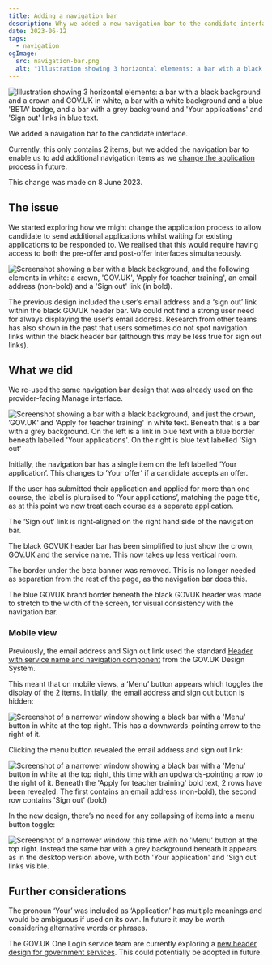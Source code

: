 ```yaml
---
title: Adding a navigation bar
description: Why we added a new navigation bar to the candidate interface
date: 2023-06-12
tags:
  - navigation
ogImage:
  src: navigation-bar.png
  alt: "Illustration showing 3 horizontal elements: a bar with a black background and a crown and GOV.UK in white, a bar with a white background and a blue 'BETA' badge, and a bar with a grey background and 'Your applications' and 'Sign out' links in blue text."
---
```


![Illustration showing 3 horizontal elements: a bar with a black background and a crown and GOV.UK in white, a bar with a white background and a blue 'BETA' badge, and a bar with a grey background and 'Your applications' and 'Sign out' links in blue text.](navigation-bar.png)

We added a navigation bar to the candidate interface.

Currently, this only contains 2 items, but we added the navigation bar to enable us to add additional navigation items as we [change the application process](/apply-for-teacher-training/changing-application-process/) in future.

This change was made on 8 June 2023.

## The issue

We started exploring how we might change the application process to allow candidate to send additional applications whilst waiting for existing applications to be responded to. We realised that this would require having access to both the pre-offer and post-offer interfaces simultaneously.

![Screenshot showing a bar with a black background, and the following elements in white: a crown, 'GOV.UK', 'Apply for teacher training', an email address (non-bold) and a 'Sign out' link (in bold).](previous-header.png)

The previous design included the user’s email address and a ‘sign out’ link within the black GOVUK header bar. We could not find a strong user need for always displaying the user’s email address. Research from other teams has also shown in the past that users sometimes do not spot navigation links within the black header bar (although this may be less true for sign out links).

## What we did

We re-used the same navigation bar design that was already used on the provider-facing Manage interface.

![Screenshot showing a bar with a black background, and just the crown, ’GOV.UK' and 'Apply for teacher training' in white text. Beneath that is a bar with a grey background. On the left is a link in blue text with a blue border beneath labelled 'Your applications'. On the right is blue text labelled 'Sign out'](new-header.png)

Initially, the navigation bar has a single item on the left labelled ’Your application’. This changes to ’Your offer’ if a candidate accepts an offer.

If the user has submitted their application and applied for more than one course, the label is pluralised to ‘Your applications’, matching the page title, as at this point we now treat each course as a separate application.

The ‘Sign out’ link is right-aligned on the right hand side of the navigation bar.

The black GOVUK header bar has been simplified to just show the crown, GOV.UK and the service name. This now takes up less vertical room.

The border under the beta banner was removed. This is no longer needed as separation from the rest of the page, as the navigation bar does this.

The blue GOVUK brand border beneath the black GOVUK header was made to stretch to the width of the screen, for visual consistency with the navigation bar.

### Mobile view

Previously, the email address and Sign out link used the standard [Header with service name and navigation component](https://design-system.service.gov.uk/components/header/#header-with-service-name-and-navigation) from the GOV.UK Design System.

This meant that on mobile views, a ‘Menu’ button appears which toggles the display of the 2 items. Initially, the email address and sign out button is hidden:

<div class="app-images--two-thirds-width">

![Screenshot of a narrower window showing a black bar with a 'Menu' button in white at the top right. This has a downwards-pointing arrow to the right of it.](previous-mobile-collapsed.png)

Clicking the menu button revealed the email address and sign out link:

![Screenshot of a narrower window showing a black bar with a 'Menu' button in white at the top right, this time with an updwards-pointing arrow to the right of it. Beneath the 'Apply for teacher training' bold text, 2 rows have been revealed. The first contains an email address (non-bold), the second row contains 'Sign out' (bold)](previous-mobile-open.png)

In the new design, there’s no need for any collapsing of items into a menu button toggle:

![Screenshot of a narrower window, this time with no 'Menu' button at the top right. Instead the same bar with a grey background beneath it appears as in the desktop version above, with both 'Your application' and 'Sign out' links visible.](new-mobile.png)
</div>

## Further considerations

The pronoun ‘Your’ was included as ‘Application’ has multiple meanings and would be ambiguous if used on its own. In future it may be worth considering alternative words or phrases.

The GOV.UK One Login service team are currently exploring a [new header design for government services](https://github.com/alphagov/di-govuk-one-login-service-header). This could potentially be adopted in future.
